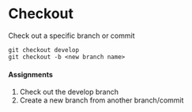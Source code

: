 # Checkout
Check out a specific branch or commit

```
git checkout develop
git checkout -b <new branch name>
```

#### Assignments
1. Check out the develop branch
2. Create a new branch from another branch/commit
